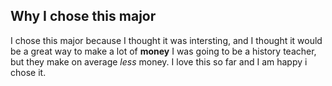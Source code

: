 ## Why I chose this major
I chose this major because I thought it was intersting, and I thought it would be a great way to make a lot of **money**
I was going to be a history teacher, but they make on average *less* money. 
I love this so far and I am happy i chose it.
